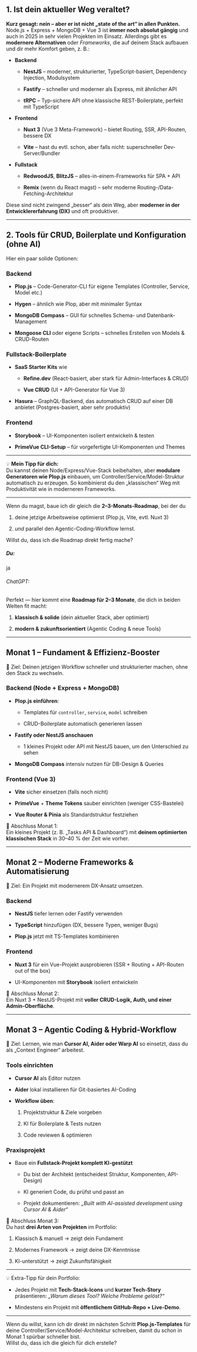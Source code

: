 ## 1. Ist dein aktueller Weg veraltet?

**Kurz gesagt: nein – aber er ist nicht „state of the art“ in allen Punkten.**  
Node.js + Express + MongoDB + Vue 3 ist **immer noch absolut gängig** und auch in 2025 in sehr vielen Projekten im Einsatz. Allerdings gibt es **modernere Alternativen** oder _Frameworks_, die auf deinem Stack aufbauen und dir mehr Komfort geben, z. B.:

- **Backend**
    
    - **NestJS** – moderner, strukturierter, TypeScript-basiert, Dependency Injection, Modulsystem
        
    - **Fastify** – schneller und moderner als Express, mit ähnlicher API
        
    - **tRPC** – Typ-sichere API ohne klassische REST-Boilerplate, perfekt mit TypeScript
        
- **Frontend**
    
    - **Nuxt 3** (Vue 3 Meta-Framework) – bietet Routing, SSR, API-Routen, bessere DX
        
    - **Vite** – hast du evtl. schon, aber falls nicht: superschneller Dev-Server/Bundler
        
- **Fullstack**
    
    - **RedwoodJS**, **BlitzJS** – alles-in-einem-Frameworks für SPA + API
        
    - **Remix** (wenn du React magst) – sehr moderne Routing-/Data-Fetching-Architektur
        

Diese sind nicht zwingend „besser“ als dein Weg, aber **moderner in der Entwicklererfahrung (DX)** und oft produktiver.

---

## 2. Tools für CRUD, Boilerplate und Konfiguration (ohne AI)

Hier ein paar solide Optionen:

### **Backend**

- **Plop.js** – Code-Generator-CLI für eigene Templates (Controller, Service, Model etc.)
    
- **Hygen** – ähnlich wie Plop, aber mit minimaler Syntax
    
- **MongoDB Compass** – GUI für schnelles Schema- und Datenbank-Management
    
- **Mongoose CLI** oder eigene Scripts – schnelles Erstellen von Models & CRUD-Routen
    

### **Fullstack-Boilerplate**

- **SaaS Starter Kits** wie
    
    - **Refine.dev** (React-basiert, aber stark für Admin-Interfaces & CRUD)
        
    - **Vue CRUD** (UI + API-Generator für Vue 3)
        
- **Hasura** – GraphQL-Backend, das automatisch CRUD auf einer DB anbietet (Postgres-basiert, aber sehr produktiv)
    

### **Frontend**

- **Storybook** – UI-Komponenten isoliert entwickeln & testen
    
- **PrimeVue CLI-Setup** – für vorgefertigte UI-Komponenten und Themes
    

---

💡 **Mein Tipp für dich:**  
Du kannst deinen Node/Express/Vue-Stack beibehalten, aber **modulare Generatoren wie Plop.js** einbauen, um Controller/Service/Model-Struktur automatisch zu erzeugen. So kombinierst du den „klassischen“ Weg mit Produktivität wie in moderneren Frameworks.

---

Wenn du magst, baue ich dir gleich die **2–3-Monats-Roadmap**, bei der du

1. deine jetzige Arbeitsweise optimierst (Plop.js, Vite, evtl. Nuxt 3)
    
2. _und_ parallel den Agentic-Coding-Workflow lernst.
    

Willst du, dass ich die Roadmap direkt fertig mache?

##### Du:

ja

###### ChatGPT:

Perfekt — hier kommt eine **Roadmap für 2–3 Monate**, die dich in beiden Welten fit macht:

1. **klassisch & solide** (dein aktueller Stack, aber optimiert)
    
2. **modern & zukunftsorientiert** (Agentic Coding & neue Tools)
    

---

## **Monat 1 – Fundament & Effizienz-Booster**

🎯 Ziel: Deinen jetzigen Workflow schneller und strukturierter machen, ohne den Stack zu wechseln.

### Backend (Node + Express + MongoDB)

- **Plop.js einführen**:
    
    - Templates für `controller`, `service`, `model` schreiben
        
    - CRUD-Boilerplate automatisch generieren lassen
        
- **Fastify oder NestJS anschauen**
    
    - 1 kleines Projekt oder API mit NestJS bauen, um den Unterschied zu sehen
        
- **MongoDB Compass** intensiv nutzen für DB-Design & Queries
    

### Frontend (Vue 3)

- **Vite** sicher einsetzen (falls noch nicht)
    
- **PrimeVue** + **Theme Tokens** sauber einrichten (weniger CSS-Bastelei)
    
- **Vue Router & Pinia** als Standardstruktur festziehen
    

📌 Abschluss Monat 1:  
Ein kleines Projekt (z. B. „Tasks API & Dashboard“) mit **deinem optimierten klassischen Stack** in 30–40 % der Zeit wie vorher.

---

## **Monat 2 – Moderne Frameworks & Automatisierung**

🎯 Ziel: Ein Projekt mit modernerem DX-Ansatz umsetzen.

### Backend

- **NestJS** tiefer lernen oder Fastify verwenden
    
- **TypeScript** hinzufügen (DX, bessere Typen, weniger Bugs)
    
- **Plop.js** jetzt mit TS-Templates kombinieren
    

### Frontend

- **Nuxt 3** für ein Vue-Projekt ausprobieren (SSR + Routing + API-Routen out of the box)
    
- UI-Komponenten mit **Storybook** isoliert entwickeln
    

📌 Abschluss Monat 2:  
Ein Nuxt 3 + NestJS-Projekt mit **voller CRUD-Logik, Auth, und einer Admin-Oberfläche**.

---

## **Monat 3 – Agentic Coding & Hybrid-Workflow**

🎯 Ziel: Lernen, wie man **Cursor AI, Aider oder Warp AI** so einsetzt, dass du als „Context Engineer“ arbeitest.

### Tools einrichten

- **Cursor AI** als Editor nutzen
    
- **Aider** lokal installieren für Git-basiertes AI-Coding
    
- **Workflow üben**:
    
    1. Projektstruktur & Ziele vorgeben
        
    2. KI für Boilerplate & Tests nutzen
        
    3. Code reviewen & optimieren
        

### Praxisprojekt

- Baue ein **Fullstack-Projekt komplett KI-gestützt**
    
    - Du bist der Architekt (entscheidest Struktur, Komponenten, API-Design)
        
    - KI generiert Code, du prüfst und passt an
        
    - Projekt dokumentieren: _„Built with AI-assisted development using Cursor AI & Aider“_
        

📌 Abschluss Monat 3:  
Du hast **drei Arten von Projekten** im Portfolio:

1. Klassisch & manuell → zeigt dein Fundament
    
2. Modernes Framework → zeigt deine DX-Kenntnisse
    
3. KI-unterstützt → zeigt Zukunftsfähigkeit
    

---

💡 Extra-Tipp für dein Portfolio:

- Jedes Projekt mit **Tech-Stack-Icons** und **kurzer Tech-Story** präsentieren: _„Warum dieses Tool? Welche Probleme gelöst?“_
    
- Mindestens ein Projekt mit **öffentlichem GitHub-Repo + Live-Demo**.
    

---

Wenn du willst, kann ich dir direkt im nächsten Schritt **Plop.js-Templates** für deine Controller/Service/Model-Architektur schreiben, damit du schon in Monat 1 spürbar schneller bist.  
Willst du, dass ich die gleich für dich erstelle?